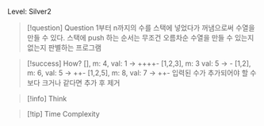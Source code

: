 Level: Silver2

> [!question] Question
> 1부터 n까지의 수를 스택에 넣었다가 꺼냄으로써 수열을 만들 수 있다.
> 스택에 push 하는 순서는 무조건 오름차순
> 수열을 만들 수 있는지 없는지 판별하는 프로그램

> [!success] How?
> [], m: 4, val: 1 -> ++++-
> [1,2,3], m: 3 val: 5 -> -
> [1,2], m: 6, val: 5 -> ++-
> [1,2,5], m: 8, val: 7 -> ++-
> 입력된 수가 추가되어야 할 수보다 크거나 같다면 추가 후 제거

> [!info] Think

> [!tip] Time Complexity
